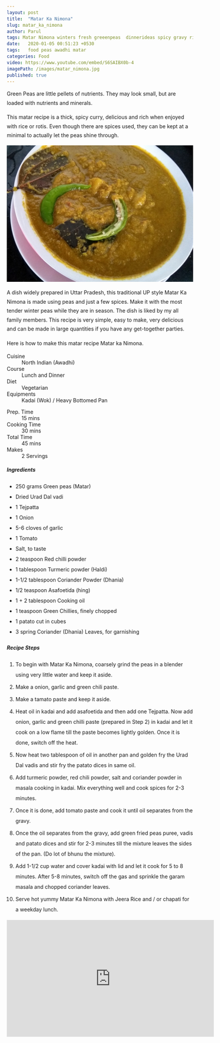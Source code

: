 ```yaml
---
layout: post
title:  "Matar Ka Nimona"
slug: matar_ka_nimona
author: Parul
tags: Matar Nimona winters fresh greeenpeas  dinnerideas spicy gravy rice roti paratha indian northindian food yummy curry vegetarian uttarpradesh traditional homestyle like vadiyaan potato masala thickcurry healthy tasty dinner lunch indianthali foodyindianmom  
date:   2020-01-05 00:51:23 +0530
tags:   food peas awadhi matar
categories: Food
video: https://www.youtube.com/embed/S6SAIBX0b-4
imagePath: /images/matar_nimona.jpg
published: true
---
```

<p class="text-justify" style="line-height: 175%;">
Green Peas are little pellets of nutrients. They may look small, but are loaded with nutrients and minerals. 
</p>

<p class="text-justify" style="line-height: 175%;">
This matar recipe is a thick, spicy curry, delicious and rich when enjoyed with rice or rotis. Even though there are spices used, they can be kept at a minimal to actually let the peas shine through.
</p>

<div class="row">
    <div class="col-md-12"><img src="../images/matar_nimona.jpg" alt="" class="rounded img-fluid mb-2"></div>
</div>

<p class="text-justify" style="line-height: 175%;">
A dish widely prepared in Uttar Pradesh, this traditional UP style Matar Ka Nimona is made using peas and just a few spices. Make it with the most tender winter peas while they are in season. The dish is liked by my all family members. This recipe is very simple, easy to make, very delicious and can be made in large quantities if you have any get-together parties.
</p>
<p style="line-height: 175%;">
Here is how to make this matar recipe Matar ka Nimona.
</p>

<div class="row">
    <div class="col-md-6">
        <dl class="row">
            <dt class="col-sm-4">Cuisine</dt><dd class="col-sm-7">North Indian (Awadhi)</dd>
            <dt class="col-sm-4">Course</dt><dd class="col-sm-7">Lunch and Dinner</dd>
            <dt class="col-sm-4">Diet</dt><dd class="col-sm-7">Vegetarian</dd>
            <dt class="col-sm-4">Equipments</dt><dd class="col-sm-7">Kadai (Wok) / Heavy Bottomed Pan</dd>
        </dl>
    </div>
    <div class="col-md-6">
        <dl class="row">
            <dt class="col-sm-5">Prep. Time</dt><dd class="col-sm-7">15 mins</dd>
            <dt class="col-sm-5">Cooking Time</dt><dd class="col-sm-7">30 mins</dd>
            <dt class="col-sm-5">Total Time</dt><dd class="col-sm-7">45 mins</dd>
            <dt class="col-sm-5">Makes</dt><dd class="col-sm-7">2 Servings</dd>
        </dl>
    </div>
</div>
<section>
    <div class="recipe-section-divider"></div>
    <div class="row" id="ingredients">
        <div class="col-md-12"><h5 class="font-weight-bold">Ingredients</h5></div>
    </div>
    <div class="row">
        <div class="col-md-12">
            <ul style="line-height: 200%">
                <li>250 grams Green peas (Matar)</li>
                <li>Dried Urad Dal vadi</li>
                <li>1 Tejpatta</li>
                <li>1 Onion</li>
                <li>5-6 cloves of garlic</li>
                <li>1 Tomato</li>
                <li>Salt, to taste</li>
                <li>2 teaspoon Red chilli powder</li>
                <li>1 tablespoon Turmeric powder (Haldi)</li>
                <li>1-1/2 tablespoon Coriander Powder (Dhania)</li>
                <li>1/2 teaspoon Asafoetida (hing)</li>
                <li>1 + 2 tablespoon Cooking oil</li>
                <li>1 teaspoon Green Chillies, finely chopped</li>
                <li>1 patato cut in cubes</li>
                <li>3 spring Coriander (Dhania) Leaves, for garnishing</li>
            </ul>
        </div>
    </div>
</section>

<div class="recipe-section-divider"></div>
<div class="row" id="recipe">
    <div class="col-md-12"><h5 class="font-weight-bold">Recipe Steps</h5></div>
</div>
<div class="row">
    <div class="col-md-12">
        <ol class="text-justify" style="line-height: 200%">
            <li style="margin-bottom:5px;">To begin with Matar Ka Nimona, coarsely grind the peas in a blender using very little water and keep it aside.</li>
            <li style="margin-bottom:5px;">Make a onion, garlic and green chili paste.</li>
            <li style="margin-bottom:5px;">Make a tamato paste and keep it aside.</li>
            <li style="margin-bottom:5px;">Heat oil in kadai and add asafoetida and then add one Tejpatta. Now add onion, garlic and green chilli paste (prepared in Step 2) in kadai and let it cook on a low flame till the paste becomes lightly golden. Once it is done, switch off the heat.</li>
            <li style="margin-bottom:5px;">Now heat two tablespoon of oil in another pan and golden fry the Urad Dal vadis and stir fry the patato dices in same oil.</li>
            <li style="margin-bottom:5px;">Add turmeric powder, red chili powder, salt and coriander powder in masala cooking in kadai. Mix everything well and cook spices for 2-3 minutes.</li>
            <li style="margin-bottom:5px;">Once it is done, add tomato paste and cook it until oil separates from the gravy.</li>
            <li style="margin-bottom:5px;">Once the oil separates from the gravy, add green fried peas puree, vadis and patato dices and stir for 2-3 minutes till the mixture leaves the sides of the pan. (Do lot of bhunu the mixture).</li>
            <li style="margin-bottom:5px;">Add 1-1/2 cup water and cover kadai with lid and let it cook for 5 to 8 minutes. After 5-8 minutes, switch off the gas and sprinkle the garam masala and chopped coriander leaves.</li>
            <li style="margin-bottom:5px;">Serve hot yummy Matar Ka Nimona with Jeera Rice and / or chapati for a weekday lunch.</li>
        </ol>
    </div>
</div>
<div class="row" id="video">
    <div class="col-md-12">
        <div class="embed-responsive embed-responsive-16by9">
            <iframe width="560" height="315" src="https://www.youtube.com/embed/S6SAIBX0b-4" frameborder="0" allow="accelerometer; autoplay; encrypted-media; gyroscope; picture-in-picture" allowfullscreen></iframe>
        </div>
    </div>
</div>
<br>
